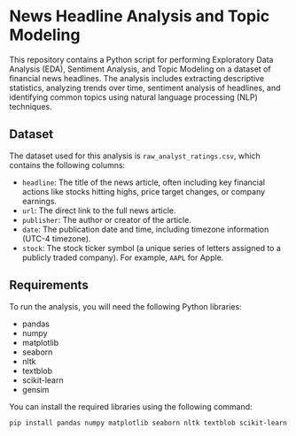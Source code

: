 # News Headline Analysis and Topic Modeling

This repository contains a Python script for performing Exploratory Data Analysis (EDA), Sentiment Analysis, and Topic Modeling on a dataset of financial news headlines. The analysis includes extracting descriptive statistics, analyzing trends over time, sentiment analysis of headlines, and identifying common topics using natural language processing (NLP) techniques.

## Dataset

The dataset used for this analysis is `raw_analyst_ratings.csv`, which contains the following columns:

- `headline`: The title of the news article, often including key financial actions like stocks hitting highs, price target changes, or company earnings.
- `url`: The direct link to the full news article.
- `publisher`: The author or creator of the article.
- `date`: The publication date and time, including timezone information (UTC-4 timezone).
- `stock`: The stock ticker symbol (a unique series of letters assigned to a publicly traded company). For example, `AAPL` for Apple.

## Requirements

To run the analysis, you will need the following Python libraries:

- pandas
- numpy
- matplotlib
- seaborn
- nltk
- textblob
- scikit-learn
- gensim

You can install the required libraries using the following command:

```bash
pip install pandas numpy matplotlib seaborn nltk textblob scikit-learn gensim

